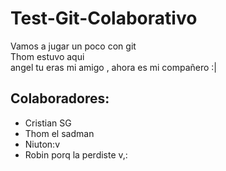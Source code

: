 # Test-Git-Colaborativo

Vamos a jugar un poco con git<br>
Thom estuvo aqui<br> angel tu eras mi amigo , ahora es mi compañero :| 


## Colaboradores:

- Cristian SG
- Thom el sadman
- Niuton:v
- Robin porq la perdiste v,:
